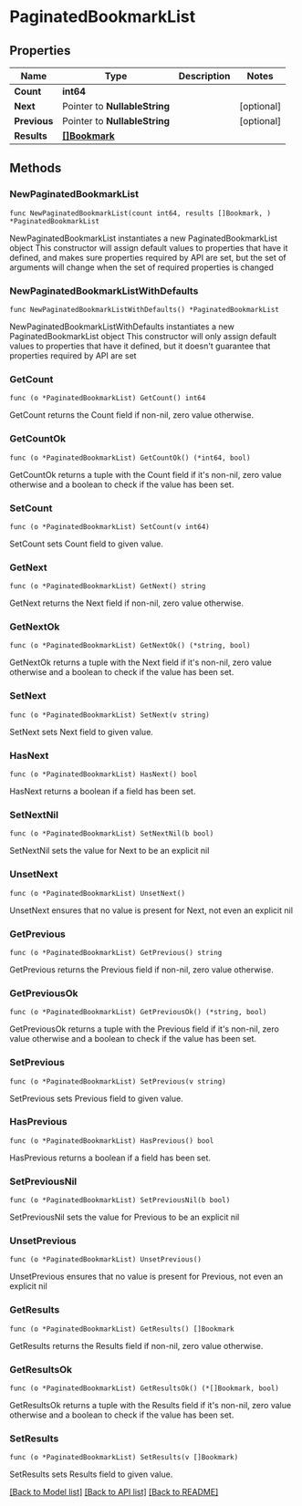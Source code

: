 # PaginatedBookmarkList

## Properties

Name | Type | Description | Notes
------------ | ------------- | ------------- | -------------
**Count** | **int64** |  | 
**Next** | Pointer to **NullableString** |  | [optional] 
**Previous** | Pointer to **NullableString** |  | [optional] 
**Results** | [**[]Bookmark**](Bookmark.md) |  | 

## Methods

### NewPaginatedBookmarkList

`func NewPaginatedBookmarkList(count int64, results []Bookmark, ) *PaginatedBookmarkList`

NewPaginatedBookmarkList instantiates a new PaginatedBookmarkList object
This constructor will assign default values to properties that have it defined,
and makes sure properties required by API are set, but the set of arguments
will change when the set of required properties is changed

### NewPaginatedBookmarkListWithDefaults

`func NewPaginatedBookmarkListWithDefaults() *PaginatedBookmarkList`

NewPaginatedBookmarkListWithDefaults instantiates a new PaginatedBookmarkList object
This constructor will only assign default values to properties that have it defined,
but it doesn't guarantee that properties required by API are set

### GetCount

`func (o *PaginatedBookmarkList) GetCount() int64`

GetCount returns the Count field if non-nil, zero value otherwise.

### GetCountOk

`func (o *PaginatedBookmarkList) GetCountOk() (*int64, bool)`

GetCountOk returns a tuple with the Count field if it's non-nil, zero value otherwise
and a boolean to check if the value has been set.

### SetCount

`func (o *PaginatedBookmarkList) SetCount(v int64)`

SetCount sets Count field to given value.


### GetNext

`func (o *PaginatedBookmarkList) GetNext() string`

GetNext returns the Next field if non-nil, zero value otherwise.

### GetNextOk

`func (o *PaginatedBookmarkList) GetNextOk() (*string, bool)`

GetNextOk returns a tuple with the Next field if it's non-nil, zero value otherwise
and a boolean to check if the value has been set.

### SetNext

`func (o *PaginatedBookmarkList) SetNext(v string)`

SetNext sets Next field to given value.

### HasNext

`func (o *PaginatedBookmarkList) HasNext() bool`

HasNext returns a boolean if a field has been set.

### SetNextNil

`func (o *PaginatedBookmarkList) SetNextNil(b bool)`

 SetNextNil sets the value for Next to be an explicit nil

### UnsetNext
`func (o *PaginatedBookmarkList) UnsetNext()`

UnsetNext ensures that no value is present for Next, not even an explicit nil
### GetPrevious

`func (o *PaginatedBookmarkList) GetPrevious() string`

GetPrevious returns the Previous field if non-nil, zero value otherwise.

### GetPreviousOk

`func (o *PaginatedBookmarkList) GetPreviousOk() (*string, bool)`

GetPreviousOk returns a tuple with the Previous field if it's non-nil, zero value otherwise
and a boolean to check if the value has been set.

### SetPrevious

`func (o *PaginatedBookmarkList) SetPrevious(v string)`

SetPrevious sets Previous field to given value.

### HasPrevious

`func (o *PaginatedBookmarkList) HasPrevious() bool`

HasPrevious returns a boolean if a field has been set.

### SetPreviousNil

`func (o *PaginatedBookmarkList) SetPreviousNil(b bool)`

 SetPreviousNil sets the value for Previous to be an explicit nil

### UnsetPrevious
`func (o *PaginatedBookmarkList) UnsetPrevious()`

UnsetPrevious ensures that no value is present for Previous, not even an explicit nil
### GetResults

`func (o *PaginatedBookmarkList) GetResults() []Bookmark`

GetResults returns the Results field if non-nil, zero value otherwise.

### GetResultsOk

`func (o *PaginatedBookmarkList) GetResultsOk() (*[]Bookmark, bool)`

GetResultsOk returns a tuple with the Results field if it's non-nil, zero value otherwise
and a boolean to check if the value has been set.

### SetResults

`func (o *PaginatedBookmarkList) SetResults(v []Bookmark)`

SetResults sets Results field to given value.



[[Back to Model list]](../README.md#documentation-for-models) [[Back to API list]](../README.md#documentation-for-api-endpoints) [[Back to README]](../README.md)


